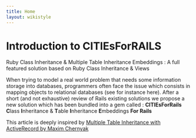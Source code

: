```yaml
---
title: Home
layout: wikistyle
---
```


Introduction to CITIEsForRAILS
==============================

Ruby Class Inheritance & Multiple Table Inheritance Embeddings : A full featured solution based on Ruby Class Inheritance & Views

When trying to model a real world problem that needs some information storage into databases, programmers often face the issue which consists in mapping objects to relational databases (see for instance here). After a short (and not exhaustive) review of Rails existing solutions we propose a new solution which has been bundled into a gem called : **CITIEsForRails** **C**lass **I**nheritance & **T**able **I**nheritance **E**mbeddings **For Rails**

This article is deeply inspired by [Multiple Table Inheritance with ActiveRecord by Maxim Chernyak](http://mediumexposure.com/multiple-table-inheritance-active-record/)